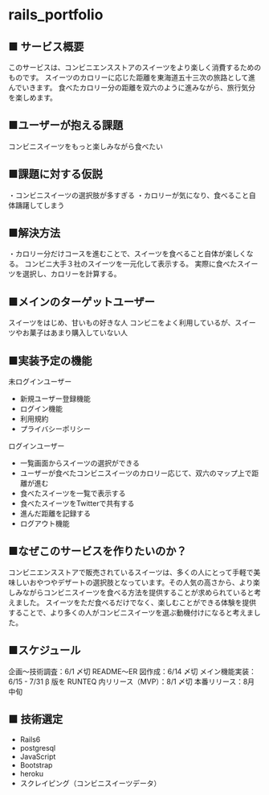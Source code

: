 # rails_portfolio

## ■ サービス概要

このサービスは、コンビニエンスストアのスイーツをより楽しく消費するためのものです。
スイーツのカロリーに応じた距離を東海道五十三次の旅路として進んでいきます。
食べたカロリー分の距離を双六のように進みながら、旅行気分を楽しめます。

## ■ユーザーが抱える課題

コンビニスイーツをもっと楽しみながら食べたい


## ■課題に対する仮説

・コンビニスイーツの選択肢が多すぎる
・カロリーが気になり、食べること自体躊躇してしまう

## ■解決方法

・カロリー分だけコースを進むことで、スイーツを食べること自体が楽しくなる。
コンビニ大手３社のスイーツを一元化して表示する。
実際に食べたスイーツを選択し、カロリーを計算する。

## ■メインのターゲットユーザー

スイーツをはじめ、甘いもの好きな人
コンビニをよく利用しているが、スイーツやお菓子はあまり購入していない人

## ■実装予定の機能

未ログインユーザー
- 新規ユーザー登録機能
- ログイン機能
- 利用規約
- プライバシーポリシー

ログインユーザー
- 一覧画面からスイーツの選択ができる
- ユーザーが食べたコンビニスイーツのカロリー応じて、双六のマップ上で距離が進む
- 食べたスイーツを一覧で表示する
- 食べたスイーツをTwitterで共有する
- 進んだ距離を記録する
- ログアウト機能

## ■なぜこのサービスを作りたいのか？

コンビニエンスストアで販売されているスイーツは、多くの人にとって手軽で美味しいおやつやデザートの選択肢となっています。その人気の高さから、より楽しみながらコンビニスイーツを食べる方法を提供することが求められていると考えました。
スイーツをただ食べるだけでなく、楽しむことができる体験を提供することで、より多くの人がコンビニスイーツを選ぶ動機付けになると考えました。

## ■スケジュール

企画〜技術調査：6/1 〆切
README〜ER 図作成：6/14 〆切
メイン機能実装：6/15 - 7/31
β 版を RUNTEQ 内リリース（MVP）：8/1 〆切
本番リリース：8月中旬

## ■ 技術選定

- Rails6
- postgresql
- JavaScript
- Bootstrap
- heroku
- スクレイピング（コンビニスイーツデータ）






